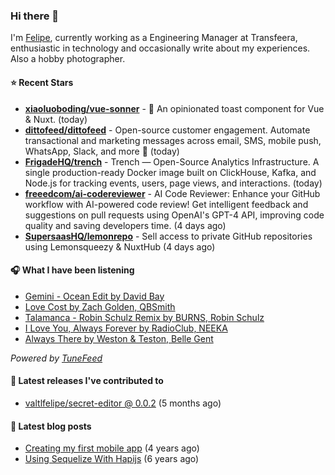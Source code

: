 ### Hi there 👋

I'm [Felipe](https://felipevm.com), currently working as a Engineering Manager at Transfeera, enthusiastic in technology and occasionally write about my experiences. Also a hobby photographer.

#### ⭐ Recent Stars
- **[xiaoluoboding/vue-sonner](https://github.com/xiaoluoboding/vue-sonner)** - 🔔 An opinionated toast component for Vue &amp; Nuxt. (today)
- **[dittofeed/dittofeed](https://github.com/dittofeed/dittofeed)** - Open-source customer engagement. Automate transactional and marketing messages across email, SMS, mobile push, WhatsApp, Slack, and more 📨 (today)
- **[FrigadeHQ/trench](https://github.com/FrigadeHQ/trench)** - Trench — Open-Source Analytics Infrastructure. A single production-ready Docker image built on ClickHouse, Kafka, and Node.js for tracking events, users, page views, and interactions. (today)
- **[freeedcom/ai-codereviewer](https://github.com/freeedcom/ai-codereviewer)** - AI Code Reviewer: Enhance your GitHub workflow with AI-powered code review! Get intelligent feedback and suggestions on pull requests using OpenAI&#39;s GPT-4 API, improving code quality and saving developers time. (4 days ago)
- **[SupersaasHQ/lemonrepo](https://github.com/SupersaasHQ/lemonrepo)** - Sell access to private GitHub repositories using Lemonsqueezy &amp; NuxtHub (4 days ago)

#### 🎧 What I have been listening
- [Gemini - Ocean Edit by David Bay](https://open.spotify.com/track/7jL8WUz7wuko9csqPjElyJ)
- [Love Cost by Zach Golden, QBSmith](https://open.spotify.com/track/50OkYBKaEf9H4apzq5opHj)
- [Talamanca - Robin Schulz Remix by BURNS, Robin Schulz](https://open.spotify.com/track/6kZnMNLj1MnIJTM98yHsz5)
- [I Love You, Always Forever by RadioClub, NEEKA](https://open.spotify.com/track/5pCj2jYkId4bVp3JssibLN)
- [Always There by Weston &amp; Teston, Belle Gent](https://open.spotify.com/track/6dEWV1RKUaAyAlHTGkeFGr)

_Powered by [TuneFeed](https://tunefeed.app?ref=valtlfelipe-gh-profile)_ 

#### 🚀 Latest releases I've contributed to


- [valtlfelipe/secret-editor @ 0.0.2](https://github.com/valtlfelipe/secret-editor/releases/tag/0.0.2) (5 months ago)

#### 📄 Latest blog posts
- [Creating my first mobile app](https://felipevm.com/posts/creating-my-first-mobile-app/) (4 years ago)
- [Using Sequelize With Hapijs](https://felipevm.com/posts/using-sequelize-with-hapijs/) (6 years ago)
